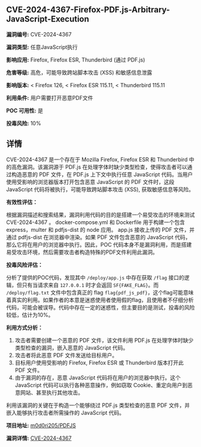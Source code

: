 ## CVE-2024-4367-Firefox-PDF.js-Arbitrary-JavaScript-Execution

**漏洞编号:** CVE-2024-4367

**漏洞类型:** 任意JavaScript执行

**影响应用:** Firefox, Firefox ESR, Thunderbird (通过 PDF.js)

**危害等级:** 高危，可能导致跨站脚本攻击 (XSS) 和敏感信息泄露

**影响版本:** < Firefox 126, < Firefox ESR 115.11, < Thunderbird 115.11

**利用条件:** 用户需要打开恶意PDF文件

**POC 可用性:** 是

**投毒风险:** 10%

## 详情

CVE-2024-4367 是一个存在于 Mozilla Firefox, Firefox ESR 和 Thunderbird 中的高危漏洞。该漏洞源于 PDF.js 在处理字体时缺少类型检查，使得攻击者可以通过构造恶意的 PDF 文件，在 PDF.js 上下文中执行任意 JavaScript 代码。当用户使用受影响的浏览器版本打开包含恶意 JavaScript 的 PDF 文件时，这段 JavaScript 代码将被执行，可能导致跨站脚本攻击 (XSS), 获取敏感信息等风险。

**有效性评估：**

根据漏洞描述和搜索结果，漏洞利用代码的目的是搭建一个易受攻击的环境来测试 CVE-2024-4367 。 docker-compose.yml 和 Dockerfile 用于构建一个包含 express，multer 和 pdfjs-dist 的 node 应用。 app.js 接收上传的 PDF 文件，并通过 pdfjs-dist 在浏览器中渲染。如果 PDF 文件包含恶意的 JavaScript 代码，那么它将在用户的浏览器中执行。因此，POC 代码本身不是漏洞利用，而是搭建易受攻击环境，然后需要攻击者构造特殊的PDF文件利用此漏洞。

**投毒风险评估：**

分析了提供的POC代码，发现其中 `/deploy/app.js` 中存在获取 `/flag` 接口的逻辑，但只有当请求来自 `127.0.0.1` 时才会返回 `SF{FAKE_FLAG}`。而 `/deploy/flag.txt` 文件中包含真正的 flag `flag{pdf_js_pdf}`，这个flag可能意味着真实的利用。如果作者的本意是迷惑使用者使用假的flag，且使用者不仔细分析代码，可能会被误导。代码中存在一定的迷惑性，但主要目的是测试，投毒的风险较低，估计为10%。

**利用方式分析：**

1.  攻击者需要创建一个恶意的 PDF 文件，该文件利用 PDF.js 在处理字体时缺少类型检查的漏洞，嵌入恶意的 JavaScript 代码。
2.  攻击者将此恶意 PDF 文件发送给目标用户。
3.  目标用户使用受影响的 Firefox, Firefox ESR 或 Thunderbird 版本打开此 PDF 文件。
4.  由于漏洞的存在，恶意 JavaScript 代码将在用户的浏览器中执行。这个 JavaScript 代码可以执行各种恶意操作，例如窃取 Cookie、重定向用户到恶意网站、甚至执行其他攻击。

利用该漏洞的关键在于构造一个能够绕过 PDF.js 类型检查的恶意 PDF 文件，并嵌入能够执行攻击者所需操作的 JavaScript 代码。


**项目地址:** [m0d0ri205/PDFJS](https://github.com/m0d0ri205/PDFJS)

**漏洞详情:** [CVE-2024-4367](https://nvd.nist.gov/vuln/detail/CVE-2024-4367)